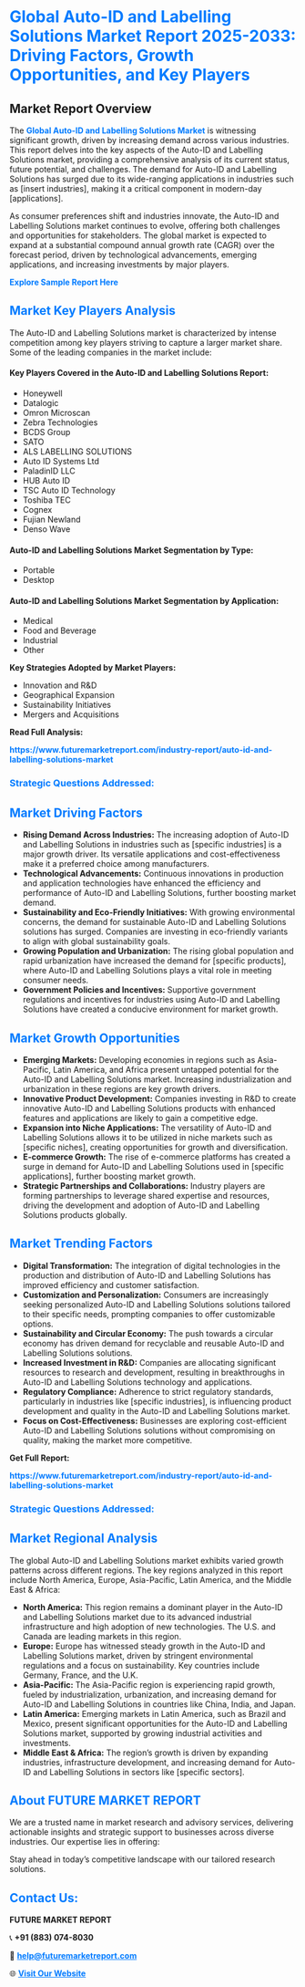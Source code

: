 <h1 style="color: #007BFF;">Global Auto-ID and Labelling Solutions Market Report 2025-2033: Driving Factors, Growth Opportunities, and Key Players</h1>

<section id="overview">
<h2>Market Report Overview</h2>
<p>The <a href="https://www.futuremarketreport.com/industry-report/auto-id-and-labelling-solutions-market" style="color: #007BFF; text-decoration: none;"><strong>Global Auto-ID and Labelling Solutions Market</strong></a> is witnessing significant growth, driven by increasing demand across various industries. This report delves into the key aspects of the Auto-ID and Labelling Solutions market, providing a comprehensive analysis of its current status, future potential, and challenges. The demand for Auto-ID and Labelling Solutions has surged due to its wide-ranging applications in industries such as [insert industries], making it a critical component in modern-day [applications].</p>
<p>As consumer preferences shift and industries innovate, the Auto-ID and Labelling Solutions market continues to evolve, offering both challenges and opportunities for stakeholders. The global market is expected to expand at a substantial compound annual growth rate (CAGR) over the forecast period, driven by technological advancements, emerging applications, and increasing investments by major players.</p>
</section>

<section id="overview">
<p><a href="https://www.futuremarketreport.com/request-sample/reportId=26153" style="color: #007BFF; text-decoration: none;"><strong>Explore Sample Report Here</strong></a></p>
</section>

<section id="key-players">
<h2 style="color: #007BFF;">Market Key Players Analysis</h2>
<p>The Auto-ID and Labelling Solutions market is characterized by intense competition among key players striving to capture a larger market share. Some of the leading companies in the market include:</p>
<h4>Key Players Covered in the Auto-ID and Labelling Solutions Report:</h4>
<ul><li>Honeywell</li><li>Datalogic</li><li>Omron Microscan</li><li>Zebra Technologies</li><li>BCDS Group</li><li>SATO</li><li>ALS LABELLING SOLUTIONS</li><li>Auto ID Systems Ltd</li><li>PaladinID LLC</li><li>HUB Auto ID</li><li>TSC Auto ID Technology</li><li>Toshiba TEC</li><li>Cognex</li><li>Fujian Newland</li><li>Denso Wave</li></ul>
<h4>Auto-ID and Labelling Solutions Market Segmentation by Type:</h4>
<ul><li>Portable</li><li>Desktop</li></ul>

<h4>Auto-ID and Labelling Solutions Market Segmentation by Application:</h4>
<ul><li>Medical</li><li>Food and Beverage</li><li>Industrial</li><li>Other</li></ul>
<p><strong>Key Strategies Adopted by Market Players:</strong></p>
<ul>
<li>Innovation and R&D</li>
<li>Geographical Expansion</li>
<li>Sustainability Initiatives</li>
<li>Mergers and Acquisitions</li>
</ul>
</section>

<section>
<p><strong>Read Full Analysis: </strong></p><a href="https://www.futuremarketreport.com/industry-report/auto-id-and-labelling-solutions-market" style="color: #007BFF; text-decoration: none;"><strong>https://www.futuremarketreport.com/industry-report/auto-id-and-labelling-solutions-market</strong></a>
<h3 style="color: #007BFF;">Strategic Questions Addressed:</h3>
</section>

<section id="driving-factors">
<h2 style="color: #007BFF;">Market Driving Factors</h2>
<ul>
<li><strong>Rising Demand Across Industries:</strong> The increasing adoption of Auto-ID and Labelling Solutions in industries such as [specific industries] is a major growth driver. Its versatile applications and cost-effectiveness make it a preferred choice among manufacturers.</li>
<li><strong>Technological Advancements:</strong> Continuous innovations in production and application technologies have enhanced the efficiency and performance of Auto-ID and Labelling Solutions, further boosting market demand.</li>
<li><strong>Sustainability and Eco-Friendly Initiatives:</strong> With growing environmental concerns, the demand for sustainable Auto-ID and Labelling Solutions solutions has surged. Companies are investing in eco-friendly variants to align with global sustainability goals.</li>
<li><strong>Growing Population and Urbanization:</strong> The rising global population and rapid urbanization have increased the demand for [specific products], where Auto-ID and Labelling Solutions plays a vital role in meeting consumer needs.</li>
<li><strong>Government Policies and Incentives:</strong> Supportive government regulations and incentives for industries using Auto-ID and Labelling Solutions have created a conducive environment for market growth.</li>
</ul>
</section>

<section id="growth-opportunities">
<h2 style="color: #007BFF;">Market Growth Opportunities</h2>
<ul>
<li><strong>Emerging Markets:</strong> Developing economies in regions such as Asia-Pacific, Latin America, and Africa present untapped potential for the Auto-ID and Labelling Solutions market. Increasing industrialization and urbanization in these regions are key growth drivers.</li>
<li><strong>Innovative Product Development:</strong> Companies investing in R&D to create innovative Auto-ID and Labelling Solutions products with enhanced features and applications are likely to gain a competitive edge.</li>
<li><strong>Expansion into Niche Applications:</strong> The versatility of Auto-ID and Labelling Solutions allows it to be utilized in niche markets such as [specific niches], creating opportunities for growth and diversification.</li>
<li><strong>E-commerce Growth:</strong> The rise of e-commerce platforms has created a surge in demand for Auto-ID and Labelling Solutions used in [specific applications], further boosting market growth.</li>
<li><strong>Strategic Partnerships and Collaborations:</strong> Industry players are forming partnerships to leverage shared expertise and resources, driving the development and adoption of Auto-ID and Labelling Solutions products globally.</li>
</ul>
</section>

<section id="trending-factors">
<h2 style="color: #007BFF;">Market Trending Factors</h2>
<ul>
<li><strong>Digital Transformation:</strong> The integration of digital technologies in the production and distribution of Auto-ID and Labelling Solutions has improved efficiency and customer satisfaction.</li>
<li><strong>Customization and Personalization:</strong> Consumers are increasingly seeking personalized Auto-ID and Labelling Solutions solutions tailored to their specific needs, prompting companies to offer customizable options.</li>
<li><strong>Sustainability and Circular Economy:</strong> The push towards a circular economy has driven demand for recyclable and reusable Auto-ID and Labelling Solutions solutions.</li>
<li><strong>Increased Investment in R&D:</strong> Companies are allocating significant resources to research and development, resulting in breakthroughs in Auto-ID and Labelling Solutions technology and applications.</li>
<li><strong>Regulatory Compliance:</strong> Adherence to strict regulatory standards, particularly in industries like [specific industries], is influencing product development and quality in the Auto-ID and Labelling Solutions market.</li>
<li><strong>Focus on Cost-Effectiveness:</strong> Businesses are exploring cost-efficient Auto-ID and Labelling Solutions solutions without compromising on quality, making the market more competitive.</li>
</ul>
</section>

<section>
<p><strong>Get Full Report: </strong></p><a href="https://www.futuremarketreport.com/industry-report/auto-id-and-labelling-solutions-market" style="color: #007BFF; text-decoration: none;"><strong>https://www.futuremarketreport.com/industry-report/auto-id-and-labelling-solutions-market</strong></a>
<h3 style="color: #007BFF;">Strategic Questions Addressed:</h3>
</section>


<section id="regional-analysis">
<h2 style="color: #007BFF;">Market Regional Analysis</h2>
<p>The global Auto-ID and Labelling Solutions market exhibits varied growth patterns across different regions. The key regions analyzed in this report include North America, Europe, Asia-Pacific, Latin America, and the Middle East & Africa:</p>
<ul>
<li><strong>North America:</strong> This region remains a dominant player in the Auto-ID and Labelling Solutions market due to its advanced industrial infrastructure and high adoption of new technologies. The U.S. and Canada are leading markets in this region.</li>
<li><strong>Europe:</strong> Europe has witnessed steady growth in the Auto-ID and Labelling Solutions market, driven by stringent environmental regulations and a focus on sustainability. Key countries include Germany, France, and the U.K.</li>
<li><strong>Asia-Pacific:</strong> The Asia-Pacific region is experiencing rapid growth, fueled by industrialization, urbanization, and increasing demand for Auto-ID and Labelling Solutions in countries like China, India, and Japan.</li>
<li><strong>Latin America:</strong> Emerging markets in Latin America, such as Brazil and Mexico, present significant opportunities for the Auto-ID and Labelling Solutions market, supported by growing industrial activities and investments.</li>
<li><strong>Middle East & Africa:</strong> The region’s growth is driven by expanding industries, infrastructure development, and increasing demand for Auto-ID and Labelling Solutions in sectors like [specific sectors].</li>
</ul>
</section>

<footer>
<h2 style="color: #007BFF;">About FUTURE MARKET REPORT</h2>
<p>We are a trusted name in market research and advisory services, delivering actionable insights and strategic support to businesses across diverse industries. Our expertise lies in offering:</p>

<p>Stay ahead in today’s competitive landscape with our tailored research solutions.</p>

<h2 style="color: #007BFF;">Contact Us:</h2>
<p><strong>FUTURE MARKET REPORT</strong></p>
<p>📞 <strong>+91 (883) 074-8030</strong></p>
<p>📧 <strong><a href="mailto:help@futuremarketreport.com" style="color: #007BFF;">help@futuremarketreport.com</a></strong></p>
<p>🌐 <strong><a href="https://www.futuremarketreport.com/" style="color: #007BFF;">Visit Our Website</a></strong></p>
</footer>